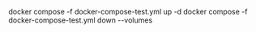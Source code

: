 docker compose -f docker-compose-test.yml up -d
docker compose -f docker-compose-test.yml down --volumes
